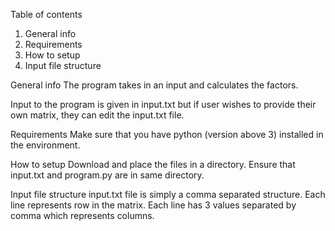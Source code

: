 Table of contents

1. General info
2. Requirements
3. How to setup
4. Input file structure

General info
The program takes in an input and calculates the factors.

Input to the program is given in input.txt but if user wishes to provide their own matrix, they can edit the input.txt file.

Requirements
Make sure that you have python (version above 3) installed in the environment.

How to setup
Download and place the files in a directory. Ensure that input.txt and program.py are in same directory. 

Input file structure
input.txt file is simply a comma separated structure. 
Each line represents row in the matrix.
Each line has 3 values separated by comma which represents columns.
